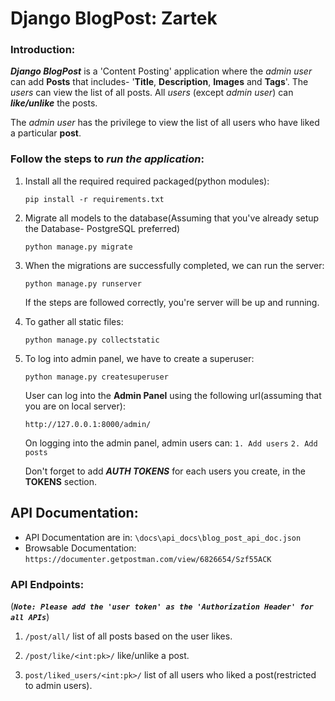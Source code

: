 # Django BlogPost: Zartek

### Introduction:
_**Django BlogPost**_ is a 'Content Posting'  application 
where the _admin user_ can add **Posts** that includes- 
'**Title**, **Description**, **Images** and **Tags**'.
The _users_ can view the list of all posts.
All _users_ (except _admin user_) can **_like/unlike_** the posts.

The _admin user_ has the privilege to view the list of all users who have liked a particular **post**.

### Follow the steps to _run the application_:

1. Install all the required required packaged(python modules):

    ```pip install -r requirements.txt```

2. Migrate all models to the database(Assuming that you've already setup the Database- PostgreSQL preferred)
 
    ```python manage.py migrate```
    
3. When the migrations are successfully completed, we can run the server:

    ```python manage.py runserver```
    
    If the steps are followed correctly, you're server will be up and running.
 
 4. To gather all static files:
   
    ```python manage.py collectstatic```

 4. To log into admin panel, we have to create a superuser:
 
    ```python manage.py createsuperuser```
    
    User can log into the **Admin Panel** using the following url(assuming that you are on local server):
    
        http://127.0.0.1:8000/admin/
    
    On logging into the admin panel, admin users can:
    ```1. Add users```
    ```2. Add posts```
    
    Don't forget to add **_AUTH TOKENS_** for each users you create, in the **TOKENS** section.

## API Documentation:
   - API Documentation are in: ``\docs\api_docs\blog_post_api_doc.json``
   - Browsable Documentation: `https://documenter.getpostman.com/view/6826654/Szf55ACK` 

### API Endpoints:
(**_`Note: Please add the 'user token' as the 'Authorization Header' for all APIs`_**)
1. ```/post/all/``` list of all posts based on the user likes.

2. ```/post/like/<int:pk>/``` like/unlike a post.

3. ```post/liked_users/<int:pk>/``` list of all users who liked a post(restricted to admin users).
